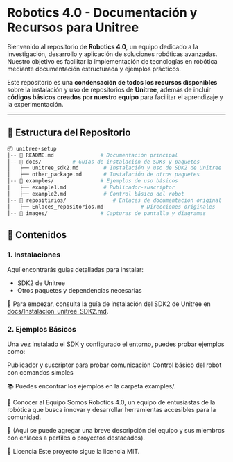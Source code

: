 # Robotics 4.0 - Documentación y Recursos para Unitree  

Bienvenido al repositorio de **Robotics 4.0**, un equipo dedicado a la investigación, desarrollo y aplicación de soluciones robóticas avanzadas. Nuestro objetivo es facilitar la implementación de tecnologías en robótica mediante documentación estructurada y ejemplos prácticos.  

Este repositorio es una **condensación de todos los recursos disponibles** sobre la instalación y uso de repositorios de **Unitree**, además de incluir **códigos básicos creados por nuestro equipo** para facilitar el aprendizaje y la experimentación.  

---

## 📁 Estructura del Repositorio  

```bash
📦 unitree-setup  
│-- 📄 README.md               # Documentación principal  
│-- 📂 docs/          # Guías de instalación de SDKs y paquetes  
│   ├── unitree_sdk2.md        # Instalación y uso de SDK2 de Unitree  
│   ├── other_package.md       # Instalación de otros paquetes  
│-- 📂 examples/               # Ejemplos de uso básicos  
│   ├── example1.md            # Publicador-suscriptor  
│   ├── example2.md            # Control básico del robot
│-- 📂 repositirios/               # Enlaces de documentación original
│   ├── Enlaces_repositorios.md            # Direcciones originales  
│-- 📂 images/                 # Capturas de pantalla y diagramas  
```
## 📌 Contenidos
### 1. Instalaciones
Aquí encontrarás guías detalladas para instalar:

- SDK2 de Unitree
- Otros paquetes y dependencias necesarias

  
📍 Para empezar, consulta la guía de instalación del SDK2 de Unitree en [docs/Instalacion_unitree_SDK2.md](docs/Instalacion_unitree_sdk2.md).

### 2. Ejemplos Básicos 
Una vez instalado el SDK y configurado el entorno, puedes probar ejemplos como:

Publicador y suscriptor para probar comunicación
Control básico del robot con comandos simples


📚 Puedes encontrar los ejemplos en la carpeta examples/.



🤝 Conocer al Equipo
Somos Robotics 4.0, un equipo de entusiastas de la robótica que busca innovar y desarrollar herramientas accesibles para la comunidad.

📌 (Aquí se puede agregar una breve descripción del equipo y sus miembros con enlaces a perfiles o proyectos destacados).


📜 Licencia
Este proyecto sigue la licencia MIT.




